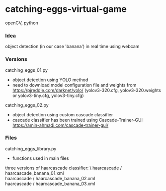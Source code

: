# catching-eggs-virtual-game
openCV, python 

### Idea
object detection (in our case 'banana') in real time using webcam 

### Versions
catching_eggs_01.py 
  - object detection using YOLO method 
  - need to download model configuration file and weights from https://pjreddie.com/darknet/yolo/
    (yolov3-320.cfg, yolov3-320.weights or yolov3-tiny.cfg, yolov3-tiny.cfg)
  
catching_eggs_02.py 
 - object detection using custom cascade classifier
 - cascade classifier has been trained using Cascade-Trainer-GUI https://amin-ahmadi.com/cascade-trainer-gui/
 
### Files
catching_eggs_library.py 
  - functions used in main files

three versions of haarcascade classifier: \ 
haarcascade / haarcascade_banana_01.xml \
haarcascade / haarcascade_banana_02.xml \
haarcascade / haarcascade_banana_03.xml 
